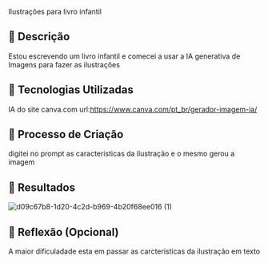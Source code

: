 Ilustrações para livro infantil

## 📒 Descrição
Estou escrevendo um livro infantil e comecei a usar a IA generativa de Imagens para fazer as ilustrações

## 🤖 Tecnologias Utilizadas
IA do site canva.com
url:https://www.canva.com/pt_br/gerador-imagem-ia/

## 🧐 Processo de Criação
digitei no prompt as caracteristicas da ilustração e o mesmo gerou a imagem

## 🚀 Resultados
![d09c67b8-1d20-4c2d-b969-4b20f68ee016 (1)](https://github.com/bonilho/lab-natty-or-not/assets/37374858/155313dc-3dad-4d14-a63b-dc9e963e41bf)


## 💭 Reflexão (Opcional)
A maior dificuladade esta em passar as carcteristicas da ilustração em texto
